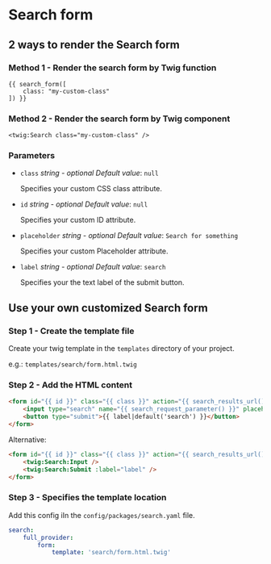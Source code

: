 # Search form 

## 2 ways to render the Search form

### Method 1 - Render the search form by Twig function

```twig 
{{ search_form([
    class: "my-custom-class"
]) }}
```

### Method 2 - Render the search form by Twig component

```twig 
<twig:Search class="my-custom-class" />
```

### Parameters

- `class` *string* - *optional*
    *Default value*: `null`

    Specifies your custom CSS class attribute.

- `id` *string* - *optional*
    *Default value*: `null`

    Specifies your custom ID attribute.

- `placeholder` *string* - *optional*
    *Default value*: `Search for something`

    Specifies your custom Placeholder attribute.

- `label` *string* - *optional*
    *Default value*: `search`

    Specifies your the text label of the submit button.

## Use your own customized Search form

### Step 1 - Create the template file

Create your twig template in the `templates` directory of your project.

e.g.: `templates/search/form.html.twig`

### Step 2 - Add the HTML content

```html
<form id="{{ id }}" class="{{ class }}" action="{{ search_results_url() }}" method="{{ search_request_method() }}">
    <input type="search" name="{{ search_request_parameter() }}" placeholder="{{ placeholder|default('Search for something') }}" value="{{ search_request_expression() }}" aria-label="{{ label }}">
    <button type="submit">{{ label|default('search') }}</button>
</form>
```

Alternative:

```html
<form id="{{ id }}" class="{{ class }}" action="{{ search_results_url() }}" method="{{ search_request_method() }}">
    <twig:Search:Input />
    <twig:Search:Submit :label="label" />
</form>
```

### Step 3 - Specifies the template location

Add this config iIn the `config/packages/search.yaml` file.

```yaml
search:
    full_provider:
        form:
            template: 'search/form.html.twig'
```
